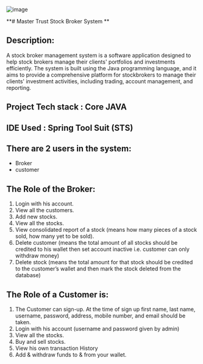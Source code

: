 ![image](https://user-images.githubusercontent.com/115461684/229427817-3027b036-0475-44ba-bd2f-e0be470ae4ea.png)

**# Master Trust Stock Broker System **

## Description: 
  A stock broker management system is a software application designed to help stock brokers manage their clients' portfolios and investments efficiently. The system is built using the Java programming language, and it aims to provide a comprehensive platform for stockbrokers to manage their clients' investment activities, including trading, account management, and reporting.
  
## Project Tech stack : Core JAVA
## IDE Used : Spring Tool Suit (STS)

## There are 2 users in the system:
- Broker
- customer

## The Role of the Broker:
1. Login with his account.
2. View all the customers.
3. Add new stocks.
4. View all the stocks.
5. View consolidated report of a stock (means how many pieces of a stock sold, how
many yet to be sold).
6. Delete customer (means the total amount of all stocks should be credited to his
wallet then set account inactive i.e. customer can only withdraw money)
7. Delete stock (means the total amount for that stock should be credited to the
customer’s wallet and then mark the stock deleted from the database)

## The Role of a Customer is:
1. The Customer can sign-up. At the time of sign up first name, last name, username,
password, address, mobile number, and email should be taken.
2. Login with his account (username and password given by admin)
3. View all the stocks.
4. Buy and sell stocks.
5. View his own transaction History
6. Add & withdraw funds to & from your wallet.
